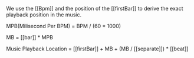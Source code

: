 
We use the [[Bpm]] and the position of the [[firstBar]] to derive the exact playback position in the music.


MPB(Milisecond Per BPM) = BPM / (60 * 1000)

MB = [[bar]] * MPB 

Music Playback Location
= [[firstBar]] + MB + (MB / [[separate]]) * [[beat]]